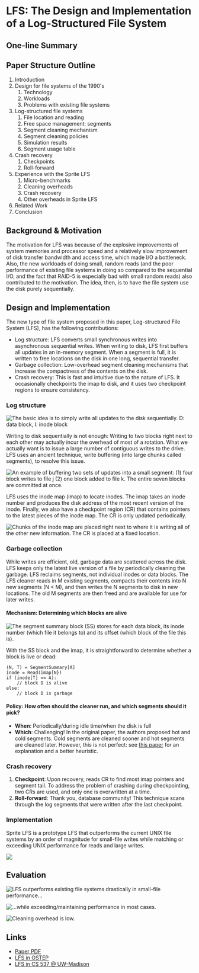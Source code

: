 # LFS: The Design and Implementation of a Log-Structured File System

## One-line Summary



## Paper Structure Outline

1. Introduction
2. Design for file systems of the 1990's
   1. Technology
   2. Workloads
   3. Problems with existing file systems
3. Log-structured file systems
   1. File location and reading
   2. Free space management: segments
   3. Segment cleaning mechanism
   4. Segment cleaning policies
   5. Simulation results
   6. Segment usage table
4. Crash recovery
   1. Checkpoints
   2. Roll-forward
5. Experience with the Sprite LFS
   1. Micro-benchmarks
   2. Cleaning overheads
   3. Crash recovery
   4. Other overheads in Sprite LFS
6. Related Work
7. Conclusion

## Background & Motivation

The motivation for LFS was because of the explosive improvements of system memories and processor speed and a relatively slow improvement of disk transfer bandwidth and access time, which made I/O a bottleneck. Also, the new workloads of doing small, random reads \(and the poor performance of existing file systems in doing so compared to the sequential I/O, and the fact that RAID-5 is especially bad with small random reads\) also contributed to the motivation. The idea, then, is to have the file system use the disk purely sequentially.

## Design and Implementation

The new type of file system proposed in this paper, Log-structured File System \(LFS\), has the following contributions:

* Log structure: LFS converts small synchronous writes into asynchronous sequential writes. When writing to disk, LFS first buffers all updates in an in-memory segment. When a segment is full, it is written to free locations on the disk in one long, sequential transfer.
* Garbage collection: Low-overhead segment cleaning mechanisms that increase the compactness of the contents on the disk.
* Crash recovery: This is fast and intuitive due to the nature of LFS. It occasionally checkpoints the imap to disk, and it uses two checkpoint regions to ensure consistency.

### Log structure

![The basic idea is to simply write all updates to the disk sequentially. D: data block, I: inode block](../../.gitbook/assets/screen-shot-2020-12-26-at-10.04.17-pm.png)

Writing to disk sequentially is not enough: Writing to two blocks right next to each other may actually incur the overhead of most of a rotation. What we actually want is to issue a large number of contiguous writes to the drive. LFS uses an ancient technique, write buffering \(into large chunks called segments\), to resolve this issue. 

![An example of buffering two sets of updates into a small segment: \(1\) four block writes to file j \(2\) one block added to file k. The entire seven blocks are committed at once.](../../.gitbook/assets/screen-shot-2020-12-26-at-10.10.31-pm.png)

LFS uses the inode map \(imap\) to locate inodes. The imap takes an inode number and produces the disk address of the most recent version of the inode. Finally, we also have a checkpoint region \(CR\) that contains pointers to the latest pieces of the inode map. The CR is only updated periodically.

![Chunks of the inode map are placed right next to where it is writing all of the other new information. The CR is placed at a fixed location.](../../.gitbook/assets/screen-shot-2020-12-26-at-10.23.10-pm.png)

### Garbage collection

While writes are efficient, old, garbage data are scattered across the disk. LFS keeps only the latest live version of a file by periodically cleaning the garbage. LFS reclaims segments, not individual inodes or data blocks. The LFS cleaner reads in M existing segments, compacts their contents into N new segments \(N &lt; M\), and then writes the N segments to disk in new locations. The old M segments are then freed and are available for use for later writes.

#### Mechanism: Determining which blocks are alive

![The segment summary block \(SS\) stores for each data block, its inode number \(which file it belongs to\) and its offset \(which block of the file this is\).](../../.gitbook/assets/screen-shot-2020-12-26-at-10.46.41-pm.png)

With the SS block and the imap, it is straightforward to determine whether a block is live or dead:

```text
(N, T) = SegmentSummary[A]
inode = Read(imap[N})
if (inode[T] == A):
    // block D is alive
else:
    // block D is garbage
```

#### Policy: How often should the cleaner run, and which segments should it pick?

* **When**: Periodically/during idle time/when the disk is full
* **Which**: Challenging! In the original paper, the authors proposed hot and cold segments. Cold segments are cleaned sooner and hot segments are cleaned later. However, this is not perfect: see [this paper](https://homes.cs.washington.edu/~tom/pubs/lfs-adapt.html) for an explanation and a better heuristic.

### Crash recovery

1. **Checkpoint**: Upon recovery, reads CR to find most imap pointers and segment tail. To address the problem of crashing during checkpointing, two CRs are used, and only one is overwritten at a time. 
2. **Roll-forward**: Thank you, database community! This technique scans through the log segments that were written after the last checkpoint.

### Implementation

Sprite LFS is a prototype LFS that outperforms the current UNIX file systems by an order of magnitude for small-file writes while matching or exceeding UNIX performance for reads and large writes.

![](../../.gitbook/assets/screen-shot-2020-12-26-at-9.54.27-pm.png)

## Evaluation

![LFS outperforms existing file systems drastically in small-file performance...](../../.gitbook/assets/screen-shot-2020-12-26-at-11.00.21-pm.png)

![...while exceeding/maintaining performance in most cases.](../../.gitbook/assets/screen-shot-2020-12-26-at-11.00.50-pm.png)

![Cleaning overhead is low.](../../.gitbook/assets/screen-shot-2020-12-26-at-11.04.44-pm.png)

## Links

* [Paper PDF](https://people.eecs.berkeley.edu/~brewer/cs262/LFS.pdf)
* [LFS in OSTEP](http://pages.cs.wisc.edu/~remzi/OSTEP/file-lfs.pdf)
* [LFS in CS 537 @ UW-Madison](http://pages.cs.wisc.edu/~shivaram/cs537-sp20-notes/lfs/cs537-lfs-notes.pdf)

